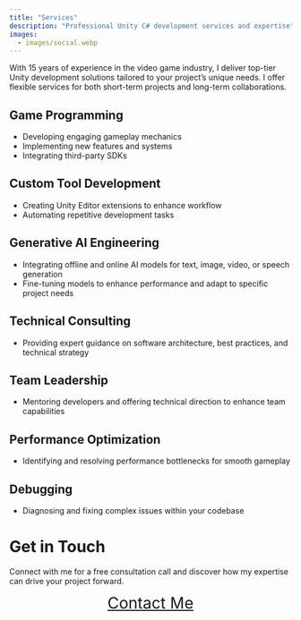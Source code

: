 ```yaml
---
title: "Services"
description: "Professional Unity C# development services and expertise"
images:
  - images/social.webp
---
```


With 15 years of experience in the video game industry, I deliver top-tier Unity development solutions tailored to your project’s unique needs. I offer flexible services for both short-term projects and long-term collaborations.

## Game Programming
- Developing engaging gameplay mechanics  
- Implementing new features and systems  
- Integrating third-party SDKs  

## Custom Tool Development
- Creating Unity Editor extensions to enhance workflow  
- Automating repetitive development tasks  

## Generative AI Engineering
- Integrating offline and online AI models for text, image, video, or speech generation
- Fine-tuning models to enhance performance and adapt to specific project needs

## Technical Consulting
- Providing expert guidance on software architecture, best practices, and technical strategy  

## Team Leadership
- Mentoring developers and offering technical direction to enhance team capabilities  

## Performance Optimization
- Identifying and resolving performance bottlenecks for smooth gameplay  

## Debugging
- Diagnosing and fixing complex issues within your codebase  

# Get in Touch
Connect with me for a free consultation call and discover how my expertise can drive your project forward.

<div style="text-align: center;">
    <a class="button" href="mailto:admin@toolbuddy.net" style="font-size: 28px;">
        <span class="button-inner">
            Contact Me
        </span>
    </a>
</div>
